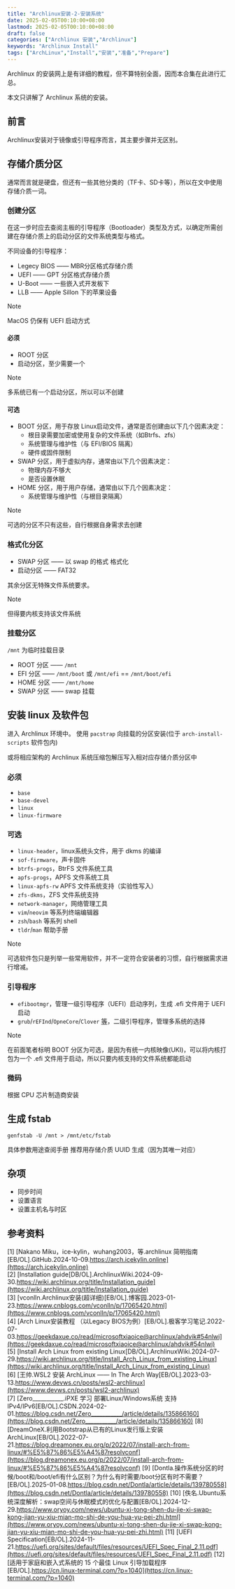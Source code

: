 ```yaml
---
title: "Archlinux安装-2-安装系统"
date: 2025-02-05T00:10:00+08:00
lastmod: 2025-02-05T00:10:00+08:00
draft: false
categories: ["Archlinux 安装","Archlinux"]
keywords: "Archlinux Install"
tags: ["ArchLinux","Install","安装","准备","Prepare"]
---
```


Archlinux 的安装网上是有详细的教程，但不算特别全面，因而本合集在此进行汇总。

本文只讲解了 Archlinux 系统的安装。
<!--more-->

## 前言

Archlinux安装对于镜像或引导程序而言，其主要步骤并无区别。

## 存储介质分区

通常而言就是硬盘，但还有一些其他分类的（TF卡、SD卡等），所以在文中使用存储介质一词。

### 创建分区

在这一步时应去查阅主板的引导程序（Bootloader）类型及方式，以确定所需创建在存储介质上的启动分区的文件系统类型与格式。

不同设备的引导程序：
 - Legecy BIOS —— MBR分区格式存储介质
 - UEFI —— GPT 分区格式存储介质
 - U-Boot —— 一些嵌入式开发板下
 - LLB —— Apple Sillon 下的苹果设备

> [!NOTE]
> MacOS 仍保有 UEFI 启动方式

#### 必须

 - ROOT 分区
 - 启动分区，至少需要一个

> [!NOTE]
> 多系统已有一个启动分区，所以可以不创建

#### 可选

 - BOOT 分区，用于存放 Linux启动文件，通常是否创建由以下几个因素决定：
    - 根目录需要加密或使用复杂的文件系统（如Btrfs、zfs）
    - 系统管理与维护性（与 EFI/BIOS 隔离）
    - 硬件或固件限制
 - SWAP 分区，用于虚拟内存，通常由以下几个因素决定：
    - 物理内存不够大
    - 是否设置休眠
 - HOME 分区，用于用户存储，通常由以下几个因素决定：
    - 系统管理与维护性（与根目录隔离）

> [!NOTE]
> 可选的分区不只有这些，自行根据自身需求去创建

### 格式化分区

 - SWAP 分区 —— 以 swap 的格式 格式化
 - 启动分区 —— FAT32

其余分区无特殊文件系统要求。

> [!NOTE]
> 但得要内核支持该文件系统

### 挂载分区

`/mnt` 为临时挂载目录

 - ROOT 分区 —— `/mnt`
 - EFI 分区 —— `/mnt/boot` 或 `/mnt/efi` == `/mnt/boot/efi`
 - HOME 分区 —— `/mnt/home`
 - SWAP 分区 —— swap 挂载

## 安装 linux 及软件包

进入 Archlinux 环境中。
使用 `pacstrap` 向挂载的分区安装(位于 `arch-install-scripts` 软件包内)

或将相应架构的 Archlinux 系统压缩包解压写入相对应存储介质分区中

### 必须

 - `base`
 - `base-devel`
 - `linux`
 - `linux-firmware`

### 可选

 - `linux-header`，linux系统头文件，用于 dkms 的编译
 - `sof-firmware`，声卡固件
 - `btrfs-progs`，BtrFS 文件系统工具
 - `apfs-progs`，APFS 文件系统工具
 - `linux-apfs-rw` APFS 文件系统支持（实验性写入）
 - `zfs-dkms`，ZFS 文件系统支持
 - `network-manager`，网络管理工具
 - `vim`/`neovim` 等系列终端编辑器
 - `zsh`/`bash` 等系列 shell
 - `tldr`/`man` 帮助手册

> [!NOTE]
> 可选软件包只是列举一些常用软件，并不一定符合安装者的习惯，自行根据需求进行增减。

### 引导程序

 - `efibootmgr`，管理一级引导程序（UEFI）启动序列，生成 .efi 文件用于 UEFI 启动
 - `grub`/`rEFInd`/`OpneCore`/`Clover` [等](https://cn.linux-terminal.com/?p=1040)，二级引导程序，管理多系统的选择

> [!NOTE]
> 在前面笔者标明 BOOT 分区为可选，是因为有统一内核映像(UKI)，可以将内核打包为一个 .efi 文件用于启动，所以只要内核支持的文件系统都能启动

### 微码

根据 CPU 芯片制造商安装

## 生成 fstab

```shell
genfstab -U /mnt > /mnt/etc/fstab
```
具体参数用途查阅手册
推荐用存储介质 UUID 生成（因为其唯一对应）

## 杂项

 - 同步时间
 - 设置语言
 - 设置主机名与时区

## 参考资料

[1] [Nakano Miku，ice-kylin，wuhang2003，等.archlinux 简明指南[EB/OL].GitHub.2024-10-09.https://arch.icekylin.online](https://arch.icekylin.online)  
[2] [Installation guide[DB/OL].ArchlinuxWiki.2024-09-30.https://wiki.archlinux.org/title/Installation_guide](https://wiki.archlinux.org/title/Installation_guide)  
[3] [vconlln.Archlinux安装(超详细)[EB/OL].博客园.2023-01-23.https://www.cnblogs.com/vconlln/p/17065420.html](https://www.cnblogs.com/vconlln/p/17065420.html)  
[4] [Arch Linux安装教程 （以Legacy BIOS为例）[EB/OL].极客学习笔记.2022-07-03.https://geekdaxue.co/read/microsoftxiaoice@archlinux/ahdvik#54nlwi](https://geekdaxue.co/read/microsoftxiaoice@archlinux/ahdvik#54nlwi)  
[5] [Install Arch Linux from existing Linux[DB/OL].ArchlinuxWiki.2024-07-29.https://wiki.archlinux.org/title/Install_Arch_Linux_from_existing_Linux](https://wiki.archlinux.org/title/Install_Arch_Linux_from_existing_Linux)  
[6] [王帅.WSL2 安装 ArchLinux —— In The Arch Way[EB/OL].2023-03-13.https://www.devws.cn/posts/wsl2-archlinux](https://www.devws.cn/posts/wsl2-archlinux)  
[7] [Zero___________.iPXE 学习 部署Linux/Windows系统 支持IPv4/IPv6[EB/OL].CSDN.2024-02-01.https://blog.csdn.net/Zero___________/article/details/135866160](https://blog.csdn.net/Zero___________/article/details/135866160)
[8] [DreamOneX.利用Bootstrap从已有的Linux发行版上安装ArchLinux[EB/OL].2022-07-21.https://blog.dreamonex.eu.org/p/2022/07/install-arch-from-linux/#%E5%87%86%E5%A4%87resolvconf](https://blog.dreamonex.eu.org/p/2022/07/install-arch-from-linux/#%E5%87%86%E5%A4%87resolvconf)
[9] [Dontla.操作系统分区的时候/boot和/boot/efi有什么区别？为什么有时需要/boot分区有时不需要？[EB/OL].2025-01-08.https://blog.csdn.net/Dontla/article/details/139780558](https://blog.csdn.net/Dontla/article/details/139780558)
[10] [佚名.Ubuntu系统深度解析：swap空间与休眠模式的优化与配置[EB/OL].2024-12-29.https://www.oryoy.com/news/ubuntu-xi-tong-shen-du-jie-xi-swap-kong-jian-yu-xiu-mian-mo-shi-de-you-hua-yu-pei-zhi.html](https://www.oryoy.com/news/ubuntu-xi-tong-shen-du-jie-xi-swap-kong-jian-yu-xiu-mian-mo-shi-de-you-hua-yu-pei-zhi.html)
[11] [UEFI Specification[EB/OL].2024-11-21.https://uefi.org/sites/default/files/resources/UEFI_Spec_Final_2.11.pdf](https://uefi.org/sites/default/files/resources/UEFI_Spec_Final_2.11.pdf)
[12] [适用于家庭和嵌入式系统的 15 个最佳 Linux 引导加载程序[EB/OL].https://cn.linux-terminal.com/?p=1040](https://cn.linux-terminal.com/?p=1040)
